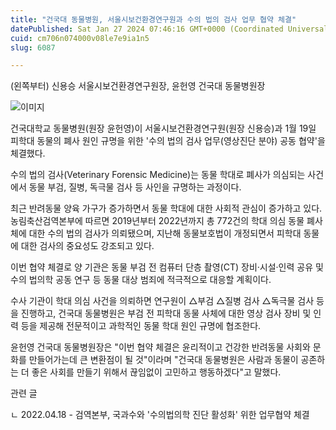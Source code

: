 ```yaml
---
title: "건국대 동물병원, 서울시보건환경연구원과 수의 법의 검사 업무 협약 체결"
datePublished: Sat Jan 27 2024 07:46:16 GMT+0000 (Coordinated Universal Time)
cuid: cm706n074000v08le7e9ia1n5
slug: 6087

---
```



(왼쪽부터) 신용승 서울시보건환경연구원장, 윤헌영 건국대 동물병원장

![이미지](https://cdn.hashnode.com/res/hashnode/image/upload/v1739260235977/90f32f3b-92cc-4c94-955a-62180a23c486.jpeg)

건국대학교 동물병원(원장 윤헌영)이 서울시보건환경연구원(원장 신용승)과 1월 19일 피학대 동물의 폐사 원인 규명을 위한 '수의 법의 검사 업무(영상진단 분야) 공동 협약'을 체결했다.

수의 법의 검사(Veterinary Forensic Medicine)는 동물 학대로 폐사가 의심되는 사건에서 동물 부검, 질병, 독극물 검사 등 사인을 규명하는 과정이다.

최근 반려동물 양육 가구가 증가하면서 동물 학대에 대한 사회적 관심이 증가하고 있다. 농림축산검역본부에 따르면 2019년부터 2022년까지 총 772건의 학대 의심 동물 폐사체에 대한 수의 법의 검사가 의뢰됐으며, 지난해 동물보호법이 개정되면서 피학대 동물에 대한 검사의 중요성도 강조되고 있다.

이번 협약 체결로 양 기관은 동물 부검 전 컴퓨터 단층 촬영(CT) 장비·시설·인력 공유 및 수의 법의학 공동 연구 등 동물 대상 범죄에 적극적으로 대응할 계획이다.

수사 기관이 학대 의심 사건을 의뢰하면 연구원이 △부검 △질병 검사 △독극물 검사 등을 진행하고, 건국대 동물병원은 부검 전 피학대 동물 사체에 대한 영상 검사 장비 및 인력 등을 제공해 전문적이고 과학적인 동물 학대 원인 규명에 협조한다.

윤헌영 건국대 동물병원장은 "이번 협약 체결은 윤리적이고 건강한 반려동물 사회와 문화를 만들어가는데 큰 변환점이 될 것"이라며 "건국대 동물병원은 사람과 동물이 공존하는 더 좋은 사회를 만들기 위해서 끊임없이 고민하고 행동하겠다"고 말했다.

관련 글

ㄴ 2022.04.18 - 검역본부, 국과수와 '수의법의학 진단 활성화' 위한 업무협약 체결